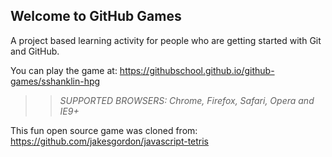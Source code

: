 ## Welcome to GitHub Games

A project based learning activity for people who are getting started with Git and GitHub.

You can play the game at: https://githubschool.github.io/github-games/sshanklin-hpg

>> _*SUPPORTED BROWSERS*: Chrome, Firefox, Safari, Opera and IE9+_

This fun open source game was cloned from: https://github.com/jakesgordon/javascript-tetris
